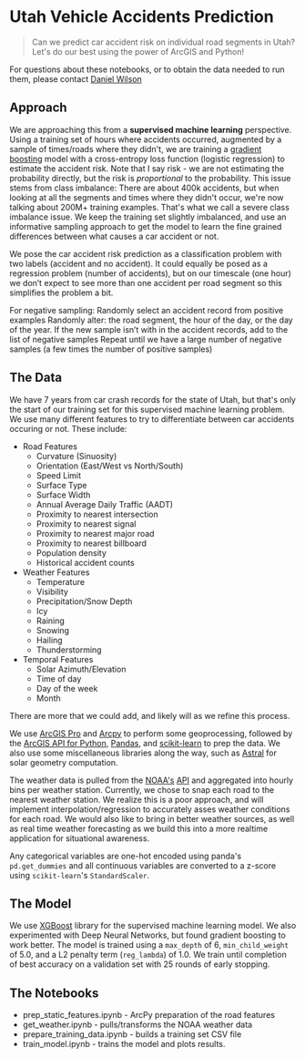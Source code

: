 # Utah Vehicle Accidents Prediction
> Can we predict car accident risk on individual road segments in Utah? Let's do our best using 
> the power of ArcGIS and Python!

For questions about these notebooks, or to obtain the data needed to run them, please contact
[Daniel Wilson](mailto:dwilson@esri.com)

## Approach
We are approaching this from a **supervised machine learning** perspective. Using a training set of
hours where accidents occurred, augmented by a sample of times/roads where they didn't, we are 
training a [gradient boosting](https://en.wikipedia.org/wiki/Gradient_boosting) model with a 
cross-entropy loss function (logistic regression) to estimate the accident risk. Note that I say 
risk - we are not estimating the probability directly, but the risk is *proportional* to the 
probability. This issue stems from class imbalance: There are about 400k accidents, but when 
looking at all the segments and times where they didn't occur, we're now talking about 200M+ 
training examples. That's what we call a severe class imbalance issue. We keep the training set
slightly imbalanced, and use an informative sampling approach to get the model to learn the fine
grained differences between what causes a car accident or not.

We pose the car accident risk prediction as a classification problem with two labels (accident and no accident). It could equally be posed as a regression problem (number of accidents), but on our timescale (one hour) we don’t expect to see more than one accident per road segment so this simplifies the problem a bit.

For negative sampling:
Randomly select an accident record from positive examples
Randomly alter: the road segment, the hour of the day, or the day of the year.
If the new sample isn’t with in the accident records, add to the list of negative samples
Repeat until we have a large number of negative samples (a few times the number of positive samples)

## The Data
We have 7 years from car crash records for the state of Utah, but that's only the start of our
training set for this supervised machine learning problem. We use many different features to try
to differentiate between car accidents occuring or not. These include:

* Road Features  
  * Curvature (Sinuosity)
  * Orientation (East/West vs North/South)
  * Speed Limit
  * Surface Type
  * Surface Width
  * Annual Average Daily Traffic (AADT)
  * Proximity to nearest intersection
  * Proximity to nearest signal
  * Proximity to nearest major road
  * Proximity to nearest billboard
  * Population density
  * Historical accident counts
* Weather Features
  * Temperature
  * Visibility
  * Precipitation/Snow Depth
  * Icy
  * Raining
  * Snowing
  * Hailing
  * Thunderstorming
* Temporal Features
  * Solar Azimuth/Elevation
  * Time of day
  * Day of the week
  * Month

There are more that we could add, and likely will as we refine this process. 

We use [ArcGIS Pro](http://pro.arcgis.com/en/pro-app/) and 
[Arcpy](http://pro.arcgis.com/en/pro-app/arcpy/get-started/what-is-arcpy-.htm) to perform some 
geoprocessing, followed by the [ArcGIS API for Python](https://developers.arcgis.com/python/),
[Pandas](https://pandas.pydata.org/), and [scikit-learn](http://scikit-learn.org/) to prep the data.
We also use some miscellaneous libraries along the way, such as 
[Astral](https://astral.readthedocs.io/en/stable/index.html) for solar geometry computation.

The weather data is pulled from the [NOAA's](https://www.ncdc.noaa.gov/data-access/quick-links) 
[API](https://www.ncdc.noaa.gov/access-data-service/api/v1/data) and aggregated into hourly bins per
weather station. Currently, we chose to snap each road to the nearest weather station. We realize
this is a poor approach, and will implement interpolation/regression to accurately asses weather
conditions for each road. We would also like to bring in better weather sources, as well as real time
weather forecasting as we build this into a more realtime application for situational awareness.

Any categorical variables are one-hot encoded using panda's `pd.get_dummies` and all continuous 
variables are converted to a z-score using `scikit-learn`'s `StandardScaler`. 

## The Model
We use [XGBoost](http://xgboost.readthedocs.io/en/latest/) library for the supervised machine
learning model. We also experimented with Deep Neural Networks, but found gradient boosting to work
better. The model is trained using a `max_depth` of 6, `min_child_weight` of 5.0, and a L2 penalty term 
(`reg_lambda`) of 1.0. We train until completion of best accuracy on a validation set with 25 rounds of 
early stopping. 

## The Notebooks

* prep_static_features.ipynb - ArcPy preparation of the road features
* get_weather.ipynb - pulls/transforms the NOAA weather data
* prepare_training_data.ipynb - builds a training set CSV file
* train_model.ipynb - trains the model and plots results.




